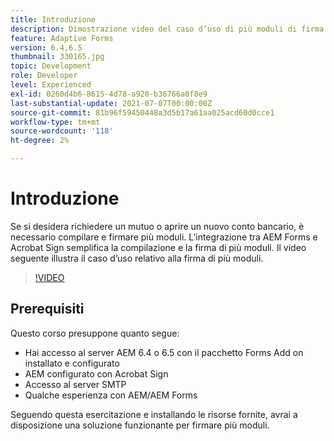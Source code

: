 ```yaml
---
title: Introduzione
description: Dimostrazione video del caso d’uso di più moduli di firma
feature: Adaptive Forms
version: 6.4,6.5
thumbnail: 330165.jpg
topic: Development
role: Developer
level: Experienced
exl-id: 0260d4b6-8615-4d78-a920-b36766a0f8e9
last-substantial-update: 2021-07-07T00:00:00Z
source-git-commit: 81b96f59450448a3d5b17a61aa025acd60d0cce1
workflow-type: tm+mt
source-wordcount: '118'
ht-degree: 2%

---
```


# Introduzione

Se si desidera richiedere un mutuo o aprire un nuovo conto bancario, è necessario compilare e firmare più moduli. L’integrazione tra AEM Forms e Acrobat Sign semplifica la compilazione e la firma di più moduli.
Il video seguente illustra il caso d’uso relativo alla firma di più moduli.

>[!VIDEO](https://video.tv.adobe.com/v/330165?quality=9&learn=on)

## Prerequisiti

Questo corso presuppone quanto segue:

* Hai accesso al server AEM 6.4 o 6.5 con il pacchetto Forms Add on installato e configurato
* AEM configurato con Acrobat Sign
* Accesso al server SMTP
* Qualche esperienza con AEM/AEM Forms

Seguendo questa esercitazione e installando le risorse fornite, avrai a disposizione una soluzione funzionante per firmare più moduli.
